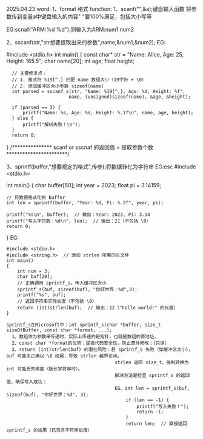 2025.04.23
word: 1、format 格式
function:
1、scanf("",&a);键盘输入函数 将参数传到变量a中键盘输入的内容" "要100%满足，包括大小写等  
  
  EG:scnaf("ARM:%d %d");则输入为ARM:num1 num2
  
2、sscanf(str,"str想要提取出来的参数",name,&num1,&num2);
  EG:
  
  #include <stdio.h>
  int main() {
      const char* str = "Name: Alice, Age: 25, Height: 165.5";
      char name[20];
      int age;
      float height;
  
      // 关键修复点：
      // 1. 格式符 %19[^,] 匹配 name 数组大小（19字符 + \0）
      // 2. 添加缓冲区大小参数 sizeof(name)
      int parsed = sscanf_s(str, "Name: %19[^,], Age: %d, Height: %f", 
                           name, (unsigned)sizeof(name), &age, &height);
  
      if (parsed == 3) {
          printf("Name: %s, Age: %d, Height: %.1f\n", name, age, height);
      } else {
          printf("解析失败！\n");
      }
      return 0;
  }
  /*************** scanf or sscnaf 的返回值 = 提取参数个数  ***********************/
  
  3、sprintf(buffer,"想要规定的格式",传参);将数据转化为字符串
  EG:esc
  #include <stdio.h>

int main() {
    char buffer[50];
    int year = 2023;
    float pi = 3.14159;

    // 将数据格式化到 buffer
    int len = sprintf(buffer, "Year: %d, Pi: %.2f", year, pi);
    
    printf("%s\n", buffer);  // 输出：Year: 2023, Pi: 3.14
    printf("写入字符数：%d\n", len);  // 输出：21（不包括 \0）
    return 0;
}
EG:

    #include <stdio.h>
    #include <string.h>  // 添加 strlen 所需的头文件      
    int main() 
    {
        int num = 3;
        char buf[20];
        // 正确调用 sprintf_s，传入缓冲区大小
        sprintf_s(buf, sizeof(buf), "你好世界：%d",3);
        printf("%s", buf);
        // 返回字符串实际长度（不包括 \0）
        return (int)strlen(buf);  // 输出：12（"holle world!" 的长度）
    }

    sprintf_s在Microsoft中：int sprintf_s(char *buffer, size_t sizeOfBuffer, const char *format, ...);
      1、数组作为参数来传递时，实际上传递的是指针，也就是数组的首地址。
      2、const char *format的优势：提高代码安全性，防止意外修改；（只读）
      3、return (int)strlen(buf)​ 的潜在风险：若 sprintf_s 失败（如缓冲区太小），buf 可能未正确以 \0 结尾，导致 strlen 越界访问。
                                            strlen 返回 size_t，强制转换为 int 可能丢失精度（极长字符串时）。
                                            解决方法是检查 sprintf_s 的返回值，确保写入成功：
                                            EG、int len = sprintf_s(buf, sizeof(buf), "你好世界：%d", 3);
                                                if (len == -1) {
                                                    printf("写入失败！");
                                                    return -1;
                                                }
                                                return len;  // 直接返回 sprintf_s 的结果（已包含字符串长度）

      
